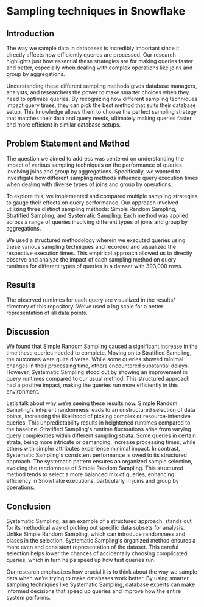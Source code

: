 # Sampling techniques in Snowflake

## Introduction
The way we sample data in databases is incredibly important since it directly affects how efficiently queries are processed. Our research highlights just how essential these strategies are for making queries faster and better, especially when dealing with complex operations like joins and group by aggregations.

Understanding these different sampling methods gives database managers, analysts, and researchers the power to make smarter choices when they need to optimize queries. By recognizing how different sampling techniques impact query times, they can pick the best method that suits their database setup. This knowledge allows them to choose the perfect sampling strategy that matches their data and query needs, ultimately making queries faster and more efficient in similar database setups.

## Problem Statement and Method

The question we aimed to address was centered on understanding the impact of various sampling techniques on the performance of queries involving joins and group by aggregations. Specifically, we wanted to investigate how different sampling methods influence query execution times when dealing with diverse types of joins and group by operations.

To explore this, we implemented and compared multiple sampling strategies to gauge their effects on query performance. Our approach involved utilizing three distinct sampling methods: Simple Random Sampling, Stratified Sampling, and Systematic Sampling. Each method was applied across a range of queries involving different types of joins and group by aggregations.

We used a structured methodology wherein we executed queries using these various sampling techniques and recorded and visualized the respective execution times. This empirical approach allowed us to directly observe and analyze the impact of each sampling method on query runtimes for different types of queries in a dataset with 393,000 rows. 

## Results
The observed runtimes for each query are visualized in the results/ directory of this repository. We’ve used a log scale for a better representation of all data points.

## Discussion
We found that Simple Random Sampling caused a significant increase in the time these queries needed to complete. Moving on to Stratified Sampling, the outcomes were quite diverse. While some queries showed minimal changes in their processing time, others encountered substantial delays. However, Systematic Sampling stood out by showing an improvement in query runtimes compared to our usual method. This structured approach had a positive impact, making the queries run more efficiently in this environment.

Let’s talk about why we’re seeing these results now. Simple Random Sampling's inherent randomness leads to an unstructured selection of data points, increasing the likelihood of picking complex or resource-intensive queries. This unpredictability results in heightened runtimes compared to the baseline. Stratified Sampling's runtime fluctuations arise from varying query complexities within different sampling strata. Some queries in certain strata, being more intricate or demanding, increase processing times, while others with simpler attributes experience minimal impact. In contrast, Systematic Sampling's consistent performance is owed to its structured approach. The systematic pattern ensures an organized sample selection, avoiding the randomness of Simple Random Sampling. This structured method tends to select a more balanced mix of queries, enhancing efficiency in Snowflake executions, particularly in joins and group by operations.

## Conclusion

Systematic Sampling, as an example of a structured approach, stands out for its methodical way of picking out specific data subsets for analysis. Unlike Simple Random Sampling, which can introduce randomness and biases in the selection, Systematic Sampling's organized method ensures a more even and consistent representation of the dataset. This careful selection helps lower the chances of accidentally choosing complicated queries, which in turn helps speed up how fast queries run.

Our research emphasizes how crucial it is to think about the way we sample data when we're trying to make databases work better. By using smarter sampling techniques like Systematic Sampling, database experts can make informed decisions that speed up queries and improve how the entire system performs.

